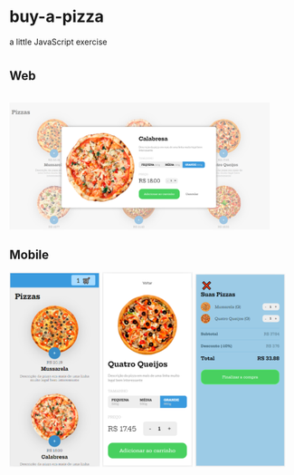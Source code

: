 # buy-a-pizza
a little JavaScript exercise

<h1 align="center">
  <h2>Web</h2>
  <br>
  <img src="https://github.com/Bru-marques/buy-a-pizza/blob/main/buy_pizza.png" alt="Foco" width="460">
  <br>
  <h2>Mobile</h2>
  <div>
    <img src="https://github.com/Bru-marques/buy-a-pizza/blob/main/buy_pizza_mobile.png" alt="Foco" width="160">
    <img src="https://github.com/Bru-marques/buy-a-pizza/blob/main/buy_pizza_mobile2.png" alt="Foco" width="160">
    <img src="https://github.com/Bru-marques/buy-a-pizza/blob/main/buy_pizza_mobile3.png" alt="Foco" width="160">
  </div>
</h1>

